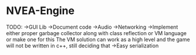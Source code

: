 # NVEA-Engine

TODO:
->GUI Lib
->Document code
->Audio
->Networking
->Implement either proper garbage collector along with class reflection or VM language or make one for this
  The VM solution can work as a high level and the game will not be written in c++, still deciding that
->Easy serialization
